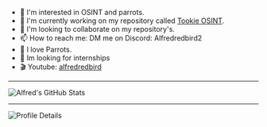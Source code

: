 


- 👀 I'm interested in OSINT and parrots.
- 🌱 I'm currently working on my repository called [Tookie OSINT](https://github.com/Alfredredbird/tookie-osint).
- 💞️ I'm looking to collaborate on my repository's.
- 📫 How to reach me: DM me on Discord: Alfredredbird2
- 🦜 I love Parrots.
- 🌟 Im looking for internships
- 🎬 Youtube: [alfredredbird](https://www.youtube.com/@alfredredbird)
---

<img align="center" src="https://github-readme-stats.vercel.app/api?username=alfredredbird&show_icons=true&line_height=27&count_private=true&title_color=ffffff&text_color=c9cacc&icon_color=2bbc8a&bg_color=1d1f21" alt="Alfred's GitHub Stats" />

---

![Profile Details](https://github-profile-summary-cards.vercel.app/api/cards/profile-details?username=alfredredbird&theme=github_dark)

